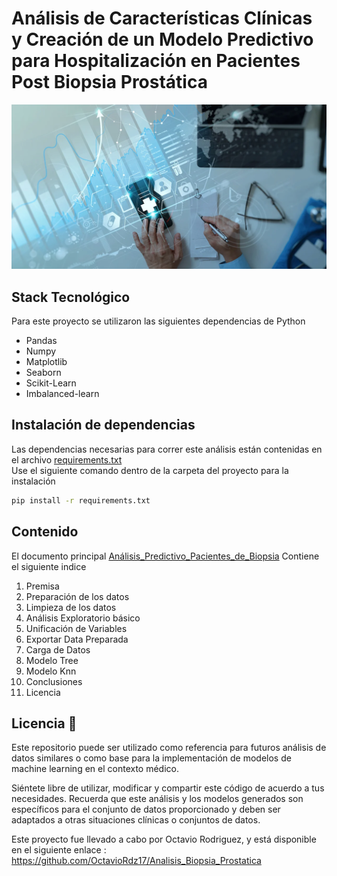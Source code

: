 # Análisis de Características Clínicas y Creación de un Modelo Predictivo para Hospitalización en Pacientes Post Biopsia Prostática

![Descripción de la imagen](./src/analisis-de-datos-salud-5.jgp)

## Stack Tecnológico
Para este proyecto se utilizaron las siguientes dependencias de Python

- Pandas
- Numpy
- Matplotlib
- Seaborn
- Scikit-Learn
- Imbalanced-learn
## Instalación de dependencias

Las dependencias necesarias para correr este análisis están contenidas en el archivo [requirements.txt](./requirements.txt)<br>
Use el siguiente comando dentro de la carpeta del proyecto para la instalación

```bash
pip install -r requirements.txt
```

## Contenido

El documento principal [Análisis_Predictivo_Pacientes_de_Biopsia](Analisis_Predictivo_Pacientes_de_Biopsia.ipynb) Contiene el siguiente indice
1) Premisa
2) Preparación de los datos
3) Limpieza de los datos
4) Análisis Exploratorio básico
5) Unificación de Variables
6) Exportar Data Preparada
7) Carga de Datos
8) Modelo Tree
9) Modelo Knn 
10) Conclusiones
11) Licencia

## Licencia 📄

Este repositorio puede ser utilizado como referencia para futuros análisis de datos similares o como base para la implementación de modelos de machine learning en el contexto médico.

Siéntete libre de utilizar, modificar y compartir este código de acuerdo a tus necesidades. Recuerda que este análisis y los modelos generados son específicos para el conjunto de datos proporcionado y deben ser adaptados a otras situaciones clínicas o conjuntos de datos.

Este proyecto fue llevado a cabo por Octavio Rodriguez, y está disponible en el siguiente enlace : https://github.com/OctavioRdz17/Analisis_Biopsia_Prostatica 
